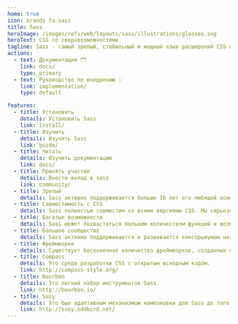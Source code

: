 ```yaml
---
home: true
icon: brands fa-sass
title: Sass
heroImage: /images/refs/web/layouts/sass/illustrations/glasses.svg
heroText: CSS со сверхвозможностями
tagline: Sass - самый зрелый, стабильный и мощный язык расширений CSS профессионального уровня в мире.
actions:
  - text: Документация 🗂️
    link: docs/
    type: primary
  - text: Руководство по внедрению 💡
    link: implementation/
    type: default

features:
  - title: Установить
    details: Установить Sass
    link: install/
  - title: Изучить
    details: Изучить Sass
    link: guide/
  - title: Читать
    details: Изучить документацию
    link: docs/
  - title: Принять участие
    details: Внести вклад в sass
    link: community/
  - title: Зрелый
    details: Sass активно поддерживается больше 16 лет его любящей основной командой.
  - title: Совместимость с CSS
    details: Sass полностью совместим со всеми версиями CSS. Мы серьезно относимся к этой совместимости, чтобы вы могли беспрепятственно использовать любые доступные библиотеки CSS.
  - title: Богатые возможности
    details: Sass может похвастаться большим количеством функций и возможностей, чем любой другой язык расширений CSS. Команда Sass Core работала бесконечно, чтобы не только идти в ногу со временем, но и оставаться впереди.
  - title: Большое сообщество
    details: Sass активно поддерживается и развивается консорциумом нескольких технологических компаний и сотен разработчиков.
  - title: Фреймворки
    details: Существует бесконечное количество фреймворков, созданных с помощью Sass. Compass, Bourbon, Susy и это лишь некоторые из них.
  - title: Compass
    details: Это среда разработки CSS с открытым исходным кодом.
    link: http://compass-style.org/
  - title: Bourbon
    details: Это легкий набор инструментов Sass.
    link: http://bourbon.io/
  - title: Susy
    details: Это был адаптивным механизмом компоновки для Sass до того, как стали доступны flexbox и CSS grid.
    link: http://susy.oddbird.net/
---
```


<Releases />

<script setup>
import { ref } from "vue";

import Releases from "@components/refs/web/layouts/sass/Releases.vue";

const diffDate = ref(new Date().getFullYear() - new Date(2006, 11, 28, 19, 43, 58).getFullYear() + ' лет');
</script>
